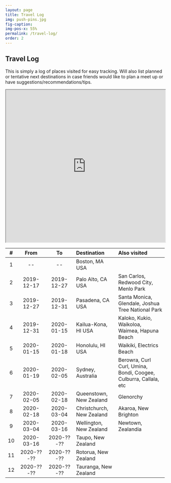 ```yaml
---
layout: page
title: Travel Log
img: push-pins.jpg
fig-caption:
img-pos-x: 55%
permalink: /travel-log/
order: 2
---
```

## Travel Log

This is simply a log of places visited for easy tracking. Will also list planned or tentative next destinations in case friends would like to plan a meet up or have suggestions/recommendations/tips.

<iframe src="https://www.google.com/maps/d/u/0/embed?mid=1oxLJpepp84n6hh4AQPr082m7n4kWaLeX&z=2" width="100%" height="480"></iframe>

<div class="table-wrapper" markdown="block">

| #   | From       | To         | Destination          | Also visited |
| :-: | :--------: | :--------: | :------------------- | :----------- |
| 1   | --         | --         | Boston, MA USA       | |
| 2   | 2019-12-17 | 2019-12-27 | Palo Alto, CA USA    | San Carlos, Redwood City, Menlo Park |
| 3   | 2019-12-27 | 2019-12-31 | Pasadena, CA USA     | Santa Monica, Glendale, Joshua Tree National Park|
| 4   | 2019-12-31 | 2020-01-15 | Kailua-Kona, HI USA  | Kaloko, Kukio, Waikoloa, Waimea, Hapuna Beach |
| 5   | 2020-01-15 | 2020-01-18 | Honolulu, HI USA     | Waikiki, Electrics Beach |
| 6   | 2020-01-19 | 2020-02-05 | Sydney, Australia    | Berowra, Curl Curl, Umina, Bondi, Coogee, Culburra, Callala, etc |
| 7   | 2020-02-05 | 2020-02-18 | Queenstown, New Zealand | Glenorchy |
| 8   | 2020-02-18 | 2020-03-04 | Christchurch, New Zealand | Akaroa, New Brighton |
| 9   | 2020-03-04 | 2020-03-16 | Wellington, New Zealand | Newtown, Zealandia |
| 10  | 2020-03-16 | 2020-??-?? | Taupo, New Zealand | |
| 11  | 2020-??-?? | 2020-??-?? | Rotorua, New Zealand | |
| 12  | 2020-??-?? | 2020-??-?? | Tauranga, New Zealand | |

</div>
